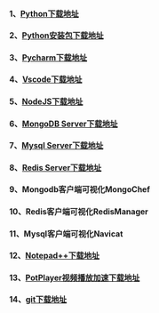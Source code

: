 #### 1、[Python下载地址](https://www.python.org/getit/)
#### 2、[Python安装包下载地址](https://www.lfd.uci.edu/~gohlke/pythonlibs/)
#### 3、[Pycharm下载地址](https://www.jetbrains.com/pycharm/download/#section=windows)
#### 4、[Vscode下载地址](https://code.visualstudio.com/download)
#### 5、[NodeJS下载地址](https://nodejs.org/en/download/)
#### 6、[MongoDB Server下载地址](https://www.mongodb.com/try/download/community)
#### 7、[Mysql Server下载地址](https://dev.mysql.com/downloads/mysql/)
#### 8、[Redis Server下载地址](https://redis.io/download)
#### 9、Mongodb客户端可视化MongoChef
#### 10、Redis客户端可视化RedisManager
#### 11、Mysql客户端可视化Navicat
#### 12、[Notepad++下载地址](https://notepad-plus.en.softonic.com/)
#### 13、[PotPlayer视频播放加速下载地址](https://daumpotplayer.com/download/)
#### 14、[git下载地址](https://www.git-scm.com/download/)
